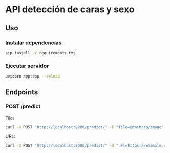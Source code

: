 # API detección de caras y sexo

## Uso

### Instalar dependencias

```bash
pip install -r requirements.txt
```

### Ejecutar servidor

```bash
uvicorn app:app --reload
```

## Endpoints

### POST /predict

File:

```bash
curl -X POST "http://localhost:8000/predict/" -F "file=@path/to/image"
```

URL:

```bash
curl -X POST "http://localhost:8000/predict/" -d "url=https://example.com/image.jpg"
```
